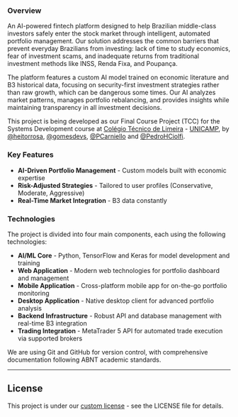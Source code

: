 ### Overview
An AI-powered fintech platform designed to help Brazilian middle-class investors safely enter the stock market through intelligent, automated portfolio management. Our solution addresses the common barriers that prevent everyday Brazilians from investing: lack of time to study economics, fear of investment scams, and inadequate returns from traditional investment methods like INSS, Renda Fixa, and Poupança.

The platform features a custom AI model trained on economic literature and B3 historical data, focusing on security-first investment strategies rather than raw growth, which can be dangerous some times. Our AI analyzes market patterns, manages portfolio rebalancing, and provides insights while maintaining transparency in all investment decisions.

This project is being developed as our Final Course Project (TCC) for the Systems Development course at [Colégio Técnico de Limeira](https://www.cotil.unicamp.br/) - [UNICAMP](https://unicamp.br/), by [@heitorrosa](https://github.com/heitorrosa), [@gomesdevs](https://github.com/gomesdevs), [@PCarniello](https://github.com/PCarniello) and [@PedroHCiolfi](https://github.com/PedroHCiolfi).

### Key Features
- **AI-Driven Portfolio Management** - Custom models built with economic expertise
- **Risk-Adjusted Strategies** - Tailored to user profiles (Conservative, Moderate, Aggressive)
- **Real-Time Market Integration** - B3 data constantly

### Technologies

The project is divided into four main components, each using the following technologies:

- **AI/ML Core** - Python, TensorFlow and Keras for model development and training
- **Web Application** - Modern web technologies for portfolio dashboard and management
- **Mobile Application** - Cross-platform mobile app for on-the-go portfolio monitoring
- **Desktop Application** - Native desktop client for advanced portfolio analysis
- **Backend Infrastructure** - Robust API and database management with real-time B3 integration
- **Trading Integration** - MetaTrader 5 API for automated trade execution via supported brokers

We are using Git and GitHub for version control, with comprehensive documentation following ABNT academic standards.

---

## License

This project is under our [custom license](https://github.com/Placeholder-name-org/docs?tab=License-1-ov-file) - see the LICENSE file for details.
